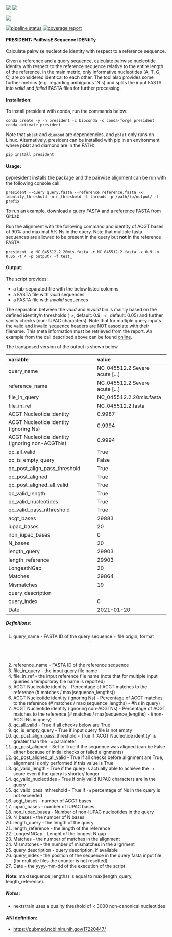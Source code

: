 ![](https://img.shields.io/badge/licence-MIT-lightgrey.svg)
![](https://img.shields.io/badge/python-3.8-orange)

[![](https://img.shields.io/badge/ANI-definition-violet.svg)](https://pubmed.ncbi.nlm.nih.gov/17220447/)

[![pipeline status](https://gitlab.com/RKIBioinformaticsPipelines/president/badges/master/pipeline.svg)](https://gitlab.com/RKIBioinformaticsPipelines/president/-/commits/master)
[![coverage report](https://gitlab.com/RKIBioinformaticsPipelines/president/badges/master/coverage.svg)](https://gitlab.com/RKIBioinformaticsPipelines/president/-/commits/master)

#### PRESIDENT: PaiRwisE Sequence IDENtiTy
Calculate pairwise nucleotide identity with respect to a reference sequence.

Given a reference and a query sequence, calculate pairwise nucleotide identity with respect to the reference sequence relative to the entire length of the reference. In the main metric, only informative nucleotides (A, T, G, C) are considered identical to each other. The tool also provides some further metrics (e.g. regarding ambiguous 'N's) and splits the input FASTA into _valid_ and _failed_ FASTA files for further processing. 

#### Installation:
To install president with conda, run the commands below:

```
conda create -y -n president -c bioconda -c conda-forge president
conda activate president
```

Note that `pblat` and `diamond` are dependencies, and `pblat` only runs on Linux. Alternatively, president can be installed with pip in an environment where pblat and diamond are in the PATH:

```
pip install president
```

#### Usage:
pypresident installs the package and the pairwise alignment can be run with the following console call:

```
president --query query.fasta --reference reference.fasta -x identity_threshold -n n_threshold -t threads -p /path/to/output/ -f prefix
```

To run an example, download a [query](https://gitlab.com/RKIBioinformaticsPipelines/president/-/raw/master/examples/NC_045512.2.20mis.fasta) FASTA and
a [reference](https://gitlab.com/RKIBioinformaticsPipelines/president/-/raw/master/examples/NC_045512.2.fasta) FASTA from GitLab.

Run the alignment with the following command and identity of ACGT bases of 90% and maximal 5% Ns in the query. Note that multiple fasta sequences are allowed to be present in the query but **not** in the reference FASTA.

```
president -q NC_045512.2.20mis.fasta -r NC_045512.2.fasta -x 0.9 -n 0.05 -t 4 -p output/ -f test_
```


#### Output:
The script provides:

* a tab-separated file with the below listed columns
* a FASTA file with _valid_ sequences
* a FASTA file with _invalid_ sequences

The separation between the _valid_ and _invalid_ bin is mainly based on the defined identity/n thresholds (`-x`, default: 0.9; `-n`, default: 0.05) and further sanity checks (non-IUPAC characters).
Note that for multiple query inputs the valid and invalid sequence headers are NOT associate with their filename. This meta information must be retrieved from the report.
An example from the call described above can be found [online](https://gitlab.com/RKIBioinformaticsPipelines/president/-/raw/master/examples/report.csv).

The transposed version of the output is shown below.

| variable                                          | value                                                                                           |
|:--------------------------------------------------|:------------------------------------------------------------------------------------------------|
| query_name                                        | NC_045512.2 Severe acute [...]                                                                  |
| reference_name                                    | NC_045512.2 Severe acute [...]                                                                  |
| file_in_query	                                    | NC_045512.2.20mis.fasta                                                                         |
| file_in_ref                                       | NC_045512.2.fasta                                                                               |
| ACGT Nucleotide identity                          | 0.9987                                                                                          |
| ACGT Nucleotide identity (ignoring Ns)            | 0.9994                                                                                          |
| ACGT Nucleotide identity (ignoring non-ACGTNs)    | 0.9994                                                                                          | 
| qc_all_valid                                      | True                                                                                            |
| qc_is_empty_query                                 | False                                                                                           |
| qc_post_align_pass_threshold                      | True                                                                                            |
| qc_post_aligned                                   | True                                                                                            |
| qc_post_aligned_all_valid                         | True                                                                                            |
| qc_valid_length                                   | True                                                                                            |
| qc_valid_nucleotides                              | True                                                                                            |
| qc_valid_pass_nthreshold                          | True                                                                                            |
| acgt_bases                                        | 29883                                                                                           |
| iupac_bases                                       | 20                                                                                              |
| non_iupac_bases                                   | 0                                                                                               |
| N_bases                                           | 20                                                                                              |  
| length_query                                      | 29903                                                                                           |          
| length_reference                                  | 29903                                                                                           |
| LongestNGap                                       | 20                                                                                              |
| Matches                                           | 29864                                                                                           |
| Mismatches                                        | 19                                                                                              |
| query_description                                 |                                                                                                 |
| query_index                                       | 0                                                                                               |
| Date                                              | 2021-01-20                                                                                      |


##### Definitions:

1) query_name - FASTA ID of the query sequence + file origin, format <header>:<filename>
2) reference_name - FASTA ID of the reference sequence
3) file_in_query - the input query file name
4) file_in_ref - the input reference file name (note that for multiple input queries a tempororay file name is reported)
5) ACGT Nucleotide identity - Percentage of ACGT matches to the reference (# matches / max(sequence_lengths))
6) ACGT Nucleotide identity (ignoring Ns) - Percentage of ACGT matches to the reference (# matches / max(sequence_lengths) - #Ns in query)
7) ACGT Nucleotide identity (ignoring non-ACGTNs) - Percentage of ACGT matches to the reference (# matches / max(sequence_lengths) - #non-ACGTNs in query)
8) qc_all_valid - True if all checks below are True
9) qc_is_empty_query - True if input query file is not empty
10) qc_post_align_pass_threshold - True if 'ACGT Nucleotide identity' is greater than the `-x` parameter
11) qc_post_aligned - Set to True if the sequence was aligned (can be False either because of initial checks or failed alignments)
12) qc_post_aligned_all_valid - True if all checks before alignment are True, alignment is only performed if this value is True
13) qc_valid_length - True if the query is actually able to achieve the `-x` score even if the query is shorter/ longer
14) qc_valid_nucleotides - True if only valid IUPAC characters are in the query
15) qc_valid_pass_nthreshold - True if `-n` percentage of Ns in the query is not exceeded
16) acgt_bases - number of ACGT bases
17) iupac_bases - number of IUPAC bases
18) non_iupac_bases - Number of non-IUPAC nucleotides in the query
19) N_bases - the number of N bases
20) length_query - the length of the query
21) length_reference - the length of the reference
22) LongestNGap - Lenght of the longest N gap
23) Matches - the number of matches in the alignment
24) Mismatches - the number of mismatches in the alignment
25) query_description - query description, if available
26) query_index - the position of the sequence in the query fasta input file (for multiple files the counter is not resetted)
27) Date - the yyyy-mm-dd of the execution of the script

__Note__: max(sequence_lengths) is equal to max(length_query, length_reference).


##### Notes:
- nextstrain uses a quality threshold of < 3000 non-canonical nucleotides


#### ANI definition:
- https://pubmed.ncbi.nlm.nih.gov/17220447/
